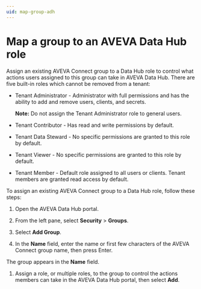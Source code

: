 ```yaml
---
uid: map-group-adh
---
```


# Map a group to an AVEVA Data Hub role

Assign an existing AVEVA Connect group to a Data Hub role to control what actions users assigned to this group can take in AVEVA Data Hub. There are five built-in roles which cannot be removed from a tenant:

* Tenant Administrator - Administrator with full permissions and has the ability to add and remove users, clients, and secrets.

  **Note:** Do not assign the Tenant Administrator role to general users.

* Tenant Contributor - Has read and write permissions by default.

* Tenant Data Steward - No specific permissions are granted to this role by default.

* Tenant Viewer - No specific permissions are granted to this role by default.

* Tenant Member - Default role assigned to all users or clients. Tenant members are granted read access by default.

To assign an existing AVEVA Connect group to a Data Hub role, follow these steps:

1. Open the AVEVA Data Hub portal.

1. From the left pane, select **Security** > **Groups**.
 
1. Select **Add Group**.
 
1. In the **Name** field, enter the name or first few characters of the AVEVA Connect group name, then press Enter.

  The group appears in the **Name** field.
 
1. Assign a role, or multiple roles, to the group to control the actions members can take in the AVEVA Data Hub portal, then select **Add**. 
